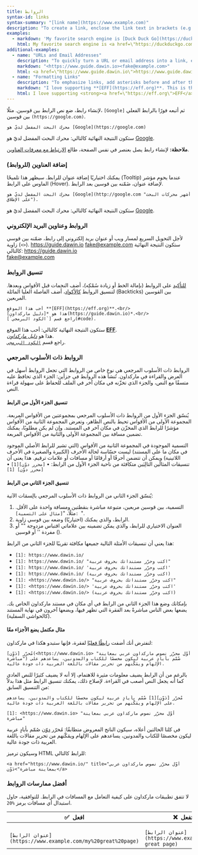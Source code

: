 ```yaml
---
title: الروابط
syntax-id: links
syntax-summary: "[link name](https://www.example.com)"
description: "To create a link, enclose the link text in brackets (e.g., `[Duck Duck Go]`) and then follow it immediately with the URL in parentheses (e.g., `(https://duckduckgo.com)`). You can optionally add a title after the URL in the parentheses."
examples:
  - markdown: 'My favorite search engine is [Duck Duck Go](https://duckduckgo.com "The best search engine for privacy").'
    html: My favorite search engine is <a href=\"https://duckduckgo.com\" title=\"The best search engine for privacy\">Duck Duck Go</a>.
additional-examples:
  - name: "URLs and Email Addresses"
    description: "To quickly turn a URL or email address into a link, enclose it in angle brackets."
    markdown: "<https://www.guide.dawin.io><fake@example.com>"
    html: <a href=\"https://www.guide.dawin.io\">https://www.guide.dawin.io</a><a href=\"&#x6d;&#97;&#105;&#x6c;&#116;&#x6f;&#58;&#x66;&#x61;&#x6b;&#101;&#64;&#x65;&#120;&#x61;&#x6d;&#x70;&#108;&#101;&#46;&#99;&#x6f;&#109;\">&#x66;&#x61;&#x6b;&#101;&#64;&#x65;&#120;&#x61;&#x6d;&#x70;&#108;&#101;&#46;&#99;&#x6f;&#109;</a>
  - name: "Formatting Links"
    description: "To emphasize links, add asterisks before and after the brackets and parentheses."
    markdown: "I love supporting **[EFF](https://eff.org)**. This is the *[Markdown Guide](https://www.guide.dawin.io)*."
    html: I love supporting <strong><a href=\"https://eff.org\">EFF</a></strong>. This is the <em><a href=\"https://www.guide.dawin.io\">Markdown Guide</a></em>.
---
```


لإنشاء رابط، ضع نص الرابط بين قوسين. مثلًا، `[Google]` ثم أتبعه فورًا بالرابط الفعلي بين قوسين `(https://google.com)`.

```
محرك البحث المفضل لديّ هو [Google]‏(https://google.com)
```

ستكون النتيجة النهائية كالتالي:
محرك البحث المفضل لديّ هو [Google](https://www.google.com).

<div class="alert alert-info">
  <i class="fas fa-info-circle"></i> <strong>ملاحظة:</strong>  لإنشاء رابط يصل بعنصر في نفس الصفحة، طالع <a href="https://guide.dawin.io/extended-syntax/#linking-to-heading-ids">الارتباط مع معرفات العناوين</a>.
</div>

### إضافة العناوين (للروابط)

يمكنك اختياريًا إضافة عنوان للرابط. سيظهر هذا تلميحًا (Tooltip) عندما يحوم مؤشر الماوس على الرابط (Hover). لإضافة عنوان، ضَمّنه بين قوسين بعد الرابط.

```
محرك البحث المفضل لديّ هو [Google](http://google.com "أشهر محركات البحث على الإطلاق").
```

ستكون النتيجة النهائية كالتالي:
محرك البحث المفضل لديّ هو [Google](http://google.com "أشهر محركات البحث على الإطلاق").

### الروابط وعناوين البريد الإلكتروني

لأجل التحويل السريع لمسار ويب أو عنوان بريد إلكتروني إلى رابط، ضمّنه بين قوسي زاوية (`<>`).
<https://guide.dawin.io>
<fake@example.com>
ستكون النتيجة النهائية كالتالي:
​​<https://guide.dawin.io><br/>
<fake@example.com>

### تنسيق الروابط

[للتأكيد](https://guide.dawin.io/basic-syntax/#emphasis) على الروابط (بإمالة الخط أو زيادة سُمْكِه)، أضف النجمات قبل الأقواس وبعدها. لتنسيق الروابط [كالأكواد](https://guide.dawin.io/basic-syntax/#code)، أضف الفاصلة العليا المائلة (Backticks) بين القوسين المربعين.

```
أحب هذا الموقع **[EFF](https://eff.org)**.<br/>
هذا هو *[دليل ماركداون](https://guide.dawin.io)*.<br/>
راجع قسم [`الكود البرمجي`](#code).
```

ستكون النتيجة النهائية كالتالي:
أحب هذا الموقع **[EFF](https://eff.org)**.<br/>
هذا هو _[دليل ماركداون](https://guide.dawin.io)_.<br/>
راجع قسم [`الكود البرمجي`](#code).

### الروابط ذات الأسلوب المرجعي

الروابط ذات الأسلوب المرجعي هي نوع خاص من الروابط التي تجعل الروابط أسهل في العرض والقراءة في ماركداون. تُنشأ هذه الروابط في جزأين: الجزء الذي تحافظ عليه متسقًا مع النص، والجزء الذي تخزّنه في مكان آخر في الملف للحفاظ على سهولة قراءة النص.

#### تنسيق الجزء الأول من الرابط

يُنسّق الجزء الأول من الروابط ذات الأسلوب المرجعي بمجموعتين من الأقواس المربعة. المجموعة الأولى من الأقواس تحيط بالنص الظاهر، وتعرض المجموعة الثانية من الأقواس مؤشرًا للرابط الذي المخزّن في مكان آخر في المستند.
وإن لم يكن مطلوبًا، يمكنك تضمين مسافة بين المجموعة الأولى والثانية من الأقواس المربعة.

التسمية الموجودة في المجموعة الثانية من الأقواس (التي تشير للرابط الأصلي الموجود في مكان ما على المستند) ليست حسّاسة لحالة الأحرف (الكبيرة والصغيرة في الأحرف اللاتينية) ويمكن أن تتضمن أحرفًا أو أرقامًا أو مسافات أو علامات ترقيم.
هذا يعني أن تنسيقات المثالَين التالِيَين متكافئة من ناحية الجزء الأول من الرابط:
• `[محرر دوّن][1]`
• `[محرر دوّن] [1]`

#### تنسيق الجزء الثاني من الرابط

يُنسّق الجزء الثاني من الروابط ذات الأسلوب المرجعي بالِسمَات الآتية:

1. التسمية، بين قوسين مربعين، متبوعة مباشرة بنقطتين ومسافة واحدة على الأقل. مثلًا، "`[مثال على التسمية]: `".
2. الرابط، والذي يمكنك (اختياريًا) وضعه بين قوسي زاوية.
3. العنوان الاختياري للرابط، والذي يمكن تضمينه بين علاماتي اقتباس مزدوجة "" أو مفردة '' أو قوسين ().

هذا يعني أن تنسيقات الأمثلة التالية جميعها مكافئة تقريبًا للجزء الثاني من الرابط:

- `[1]: https://www.dawin.io/`
- `[1]: https://www.dawin.io/ "اكتب وحرّر مستنداتك بحروف عربية"`
- `[1]: https://www.dawin.io/ 'اكتب وحرّر مستنداتك بحروف عربية'`
- `[1]: https://www.dawin.io/ (اكتب وحرّر مستنداتك بحروف عربية)`
- `[1]: <https://www.dawin.io/> "اكتب وحرّر مستنداتك بحروف عربية"`
- `[1]: <https://www.dawin.io/> 'اكتب وحرّر مستنداتك بحروف عربية'`
- `[1]: <https://www.dawin.io/> (اكتب وحرّر مستنداتك بحروف عربية)`

بإمكانك وضع هذا الجزء الثاني من الرابط في أي مكان في مستند ماركداون الخاص بك. يضعها بعض الناس مباشرةً بعد الفقرة التي تظهر فيها، ويضعها آخرون في نهاية المستند (كالحواشي السفلية).

#### مثال مكتمل يضع الأجزاء معًا

لنفترض أنك أضفت [رابطًا فعليًا](https://guide.dawin.io/basic-syntax/#links) لفقرة، فإنها ستبدو هكذا في ماركداون:

```
مُحرّر [دَوِّن](<https://www.dawin.io> "أوّل محرّر نصوص ماركداون عربي بمعاينة مباشرة") صُمّم بأيادٍ عربية ليكون مخصصًا للكتاب والمدونين، يساعدهم على الإلهام ويمَكّنهم من تحرير مقالات باللغة العربية ذات جودة عالية.
```

بالرغم من أن الرابط يضيف معلومات مثيرة للاهتمام، إلا أنه لا يضيف كثيرًا للنص العادي كما أنه يجعل النص أصعب في القراءة. لإصلاح ذلك، يمكنك تنسيق الرابط مثل هذا بدلاً من التنسيق السابق:

```
مُحرّر [دَوِّن][1] صُمّم بأيادٍ عربية ليكون مخصصًا للكتاب والمدونين، يساعدهم على الإلهام ويمَكّنهم من تحرير مقالات باللغة العربية ذات جودة عالية.

[1]: <https://www.dawin.io> "أوّل محرّر نصوص ماركداون عربي بمعاينة مباشرة"
```

في كلتا الحالتين أعلاه، سيكون الناتج المعروض متطابقًا:
مُحرّر <a href="https://www.dawin.io/" title="اكتب وحرّر مستنداتك بحروف عربية">دوّن</a> صُمّم بأيادٍ عربية ليكون مخصصًا للكتاب والمدونين، يساعدهم على الإلهام ويمَكّنهم من تحرير مقالات باللغة العربية ذات جودة عالية.

وسيكون ترميز HTML للرابط كالتالي:

```
<a href="https://www.dawin.io/" title="أوّل محرّر نصوص ماركداون عربي بمعاينة مباشرة">دَوِّن</a>
```

### أفضل ممارسات الروابط

لا تتفق تطبيقات ماركداون على كيفية التعامل مع المسافات في الرابط. للتوافقية، حاول استبدال أي مسافات برمز `%20`.

<table class="table table-bordered">
  <thead class="thead-light">
    <tr>
    <th>✅&nbsp; افعل</th>
    <th>❌&nbsp; لا تفعل</th>
    </tr>
  </thead>
  <tbody>
    <tr>
<td>
<code class="highlighter-rouge">
[عنوان الرابط](https://www.example.com/my%20great%20page)
</code>
      </td>
      <td>
<code class="highlighter-rouge">
[عنوان الرابط](https://www.example.com/my great page)
</code>
      </td>
    </tr>
  </tbody>
</table>

